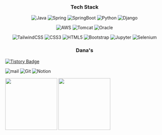 
<h3 align="center">  Tech Stack </h3> 
<p align="center">
<img alt="Java" src ="https://img.shields.io/badge/Java-007396.svg?&style=for-the-badge&logo=Java&logoColor=white"/>
<img alt="Spring" src ="https://img.shields.io/badge/Spring-6DB33F.svg?&style=for-the-badge&logo=Spring&logoColor=white"/>
<img alt="SpringBoot" src ="https://img.shields.io/badge/Spring%20Boot-DB33F.svg?&style=for-the-badge&logo=Spring&logoColor=white"/>
<img alt="Python" src ="https://img.shields.io/badge/Python-3776AB.svg?&style=for-the-badge&logo=Python&logoColor=white"/> 
<img alt="Django" src ="https://img.shields.io/badge/Django-092E20.svg?&style=for-the-badge&logo=Django&logoColor=white"/>
</p>
<p align="center">
<img alt="AWS" src ="https://img.shields.io/badge/Amazon%20AWS-232F3E.svg?&style=for-the-badge&logo=Amazon%20AWS&logoColor=white"/>
<img alt="Tomcat" src ="https://img.shields.io/badge/Apache%20Tomcat-F8DC75.svg?&style=for-the-badge&logo=Apache%20Tomcat&logoColor=black"/>
<img alt="Oracle" src ="https://img.shields.io/badge/Oracle-F80000.svg?&style=for-the-badge&logo=Oracle&logoColor=white"/>
</p>
<p align="center"
<img alt="Javascript" src ="https://img.shields.io/badge/Javascript-F7DF1E.svg?&style=for-the-badge&logo=Javascript&logoColor=white"/> <img alt="TailwindCSS" src ="https://img.shields.io/badge/Tailwind%20CSS-06B6D4.svg?&style=for-the-badge&logo=Spring&logoColor=white"/>
<img alt="CSS3" src ="https://img.shields.io/badge/CSS3-1572B6.svg?&style=for-the-badge&logo=CSS3&logoColor=white"/>
<img alt="HTML5" src ="https://img.shields.io/badge/HTML5-E34F26.svg?&style=for-the-badge&logo=HTML5&logoColor=white"/>
<img alt="Bootstrap" src ="https://img.shields.io/badge/Bootstrap-7952B3.svg?&style=for-the-badge&logo=Bootstrap&logoColor=white"/>
<img alt="Jupyter" src ="https://img.shields.io/badge/Jupyter-F37626.svg?&style=for-the-badge&logo=Jupyter&logoColor=white"/> <img alt="Selenium" src ="https://img.shields.io/badge/Selenium-43B02A.svg?&style=for-the-badge&logo=Selenium&logoColor=white"/>
</p>

<h3 align="center"> Dana's </h3> 

[![Tistory Badge](https://img.shields.io/badge/Tech%20Blog-007396?style=for-the-badge&logoColor=white)](주소)

<img alt="mail" src ="https://img.shields.io/badge/Notion-000000.svg?&style=for-the-badge&logo=Notion&logoColor=white"/> <img alt="Git" src ="https://img.shields.io/badge/Notion-000000.svg?&style=for-the-badge&logo=Notion&logoColor=white"/>
<img alt="Notion" src ="https://img.shields.io/badge/Notion-000000.svg?&style=for-the-badge&logo=Notion&logoColor=white"/>


<img src="https://github-readme-stats.vercel.app/api?username=danaKim-dokyung&show_icons=true&theme=city_lights" height="165"> <img  src="https://github-readme-stats.vercel.app/api/top-langs/?username=danaKim-dokyung&layout=compact&theme=city_lights" height="165">


<!--
![Anurag's GitHub stats](https://github-readme-stats.vercel.app/api?username=danaKim-dokyung&show_icons=true&theme=city_lights)
-->
<!-- 뭐가 더 
<img alt="Oracle" src ="https://img.shields.io/badge/Oracle-F80000.svg?&style=flat-square&logo=Oracle&logoColor=white"/>
<img alt="SpringBoot" src ="https://img.shields.io/badge/Spring%20Boot-DB33F.svg?&style=for-the-badge&logo=Spring&logoColor=white"/>


-->

<!--
<img alt="Notion" src ="https://img.shields.io/badge/Notion-000000.svg?&style=for-the-badge&logo=Notion&logoColor=white"/>
-->


<!--
작은 아이콘...
<img src="https://img.shields.io/badge/Python-3766AB?style=flat-square&logo=Python&logoColor=white"/></a>
<img src="https://img.shields.io/badge/쓰고자하는_텍스트-컬러코드?style=flat-square&logo=simpleicons에서_아이콘이름&logoColor=white"/></a>

<img src="https://img.shields.io/badge/Python-3766AB?style=flat-square&logo=Python&logoColor=white"/></a>

링크 다는 법
<a href="버튼을 눌렀을 때 이동할 링크" target="_blank"></a>
-->



<!--
**danaKim-dokyung/danaKim-dokyung** is a ✨ _special_ ✨ repository because its `README.md` (this file) appears on your GitHub profile.

Here are some ideas to get you started:

- 🔭 I’m currently working on ...
- 🌱 I’m currently learning ...
- 👯 I’m looking to collaborate on ...
- 🤔 I’m looking for help with ...
- 💬 Ask me about ...
- 📫 How to reach me: ...
- 😄 Pronouns: ...
- ⚡ Fun fact: ...
-->
